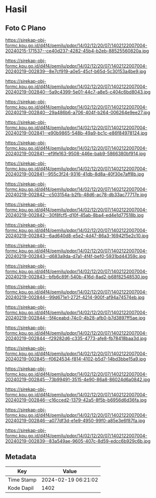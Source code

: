 # Hasil

## Foto C Plano

https://sirekap-obj-formc.kpu.go.id/d4f4/pemilu/pdpr/14/02/12/20/07/1402122007004-20240215-171537--ce40d237-4282-45b4-b2eb-88525560820a.jpg

https://sirekap-obj-formc.kpu.go.id/d4f4/pemilu/pdpr/14/02/12/20/07/1402122007004-20240219-002839--8e7cf919-a0e5-45cf-b65d-5c30153a4be9.jpg

https://sirekap-obj-formc.kpu.go.id/d4f4/pemilu/pdpr/14/02/12/20/07/1402122007004-20240219-002840--5a9c4399-5e01-44c7-a8e5-c404c6bd8043.jpg

https://sirekap-obj-formc.kpu.go.id/d4f4/pemilu/pdpr/14/02/12/20/07/1402122007004-20240219-002840--29a486b6-a706-404f-b264-006264e9ee27.jpg

https://sirekap-obj-formc.kpu.go.id/d4f4/pemilu/pdpr/14/02/12/20/07/1402122007004-20240219-002841--e90b9865-548b-49a9-bc1c-e86f84978124.jpg

https://sirekap-obj-formc.kpu.go.id/d4f4/pemilu/pdpr/14/02/12/20/07/1402122007004-20240219-002841--ef9fe163-9508-446e-bab9-5866380bf914.jpg

https://sirekap-obj-formc.kpu.go.id/d4f4/pemilu/pdpr/14/02/12/20/07/1402122007004-20240219-002841--955c3f24-9316-41db-8d8a-40f30e7aff8b.jpg

https://sirekap-obj-formc.kpu.go.id/d4f4/pemilu/pdpr/14/02/12/20/07/1402122007004-20240219-002842--c503154a-b2fb-48d6-ac78-db33ac77717e.jpg

https://sirekap-obj-formc.kpu.go.id/d4f4/pemilu/pdpr/14/02/12/20/07/1402122007004-20240219-002842--30f8fcf5-d10f-45ab-8ba4-ed4e1d77518b.jpg

https://sirekap-obj-formc.kpu.go.id/d4f4/pemilu/pdpr/14/02/12/20/07/1402122007004-20240219-002843--6ad640d8-e5e2-4d47-86a3-16942f5e2c10.jpg

https://sirekap-obj-formc.kpu.go.id/d4f4/pemilu/pdpr/14/02/12/20/07/1402122007004-20240219-002843--d683a9da-d7a1-4f4f-bef0-5931bd44359c.jpg

https://sirekap-obj-formc.kpu.go.id/d4f4/pemilu/pdpr/14/02/12/20/07/1402122007004-20240219-002843--bfb6c89f-540b-416d-8ad2-b68f82548530.jpg

https://sirekap-obj-formc.kpu.go.id/d4f4/pemilu/pdpr/14/02/12/20/07/1402122007004-20240219-002844--99d671e1-272f-4214-900f-af94a74574eb.jpg

https://sirekap-obj-formc.kpu.go.id/d4f4/pemilu/pdpr/14/02/12/20/07/1402122007004-20240219-002844--5f4ceabd-74c0-4b28-afb0-b7d3897ff5ae.jpg

https://sirekap-obj-formc.kpu.go.id/d4f4/pemilu/pdpr/14/02/12/20/07/1402122007004-20240219-002844--f29282d6-c335-4773-afe8-fb78418baa3d.jpg

https://sirekap-obj-formc.kpu.go.id/d4f4/pemilu/pdpr/14/02/12/20/07/1402122007004-20240219-002845--f0624534-f814-4102-b5d7-14bd3bbe15a9.jpg

https://sirekap-obj-formc.kpu.go.id/d4f4/pemilu/pdpr/14/02/12/20/07/1402122007004-20240219-002845--73b99491-3515-4e90-86a8-86024d6a0842.jpg

https://sirekap-obj-formc.kpu.go.id/d4f4/pemilu/pdpr/14/02/12/20/07/1402122007004-20240219-002846--c16cced2-1379-42a5-8f5b-b6956d6d36fa.jpg

https://sirekap-obj-formc.kpu.go.id/d4f4/pemilu/pdpr/14/02/12/20/07/1402122007004-20240219-002846--a077df3d-e1e9-4950-99f0-a85e3e6f87fa.jpg

https://sirekap-obj-formc.kpu.go.id/d4f4/pemilu/pdpr/14/02/12/20/07/1402122007004-20240219-002839--83a549ae-9605-407c-8d59-edcc6b929c6b.jpg


## Metadata

| Key        | Value               |
| ---------- | ------------------- |
| Time Stamp | 2024-02-19 06:21:02 |
| Kode Dapil | 1402                |



